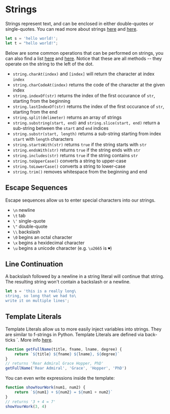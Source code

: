 
# Strings

Strings represent text, and can be enclosed in either double-quotes or single-quotes. You can read more about strings [here](https://developer.mozilla.org/en-US/docs/Web/JavaScript/Reference/Global_Objects/String) and [here](https://www.w3schools.com/js/js_string_methods.asp).

```javascript
let s = 'hello world!';
let t = "hello world!";
```

Below are some common operations that can be performed on strings, you can also find a list [here](https://developer.mozilla.org/en-US/docs/Learn/JavaScript/First_steps/Useful_string_methods) and [here](https://www.w3schools.com/js/js_string_methods.asp). Notice that these are all methods -- they operate on the string to the left of the dot.

- `string.charAt(index)` and `[index]` will return the character at index `index`
- `string.charCodeAt(index)` returns the code of the character at the given index
- `string.indexOf(str)` returns the index of the first occurance of `str`, starting from the beginning
- `string.lastIndexOf(str)` returns the index of the first occurance of `str`, starting from the end
- `string.split(delimeter)` returns an array of strings
- `string.substring(start, end)` and `string.slice(start, end)` return a sub-string between the `start` and `end` indices
- `string.substr(start, length)` returns a sub-string starting from index `start` with `length` characters 
- `string.startsWith(str)` returns `true` if the string starts with `str`
- `string.endsWith(str)` returns `true` if the string ends with `str`
- `string.includes(str)` returns `true` if the string contains `str`
- `string.toUpperCase()` converts a string to upper-case
- `string.toLowerCase()` converts a string to lower-case
- `string.trim()` removes whitespace from the beginning and end

## Escape Sequences

Escape sequences allow us to enter special characters into our strings.

- `\n` newline
- `\t` tab
- `\'` single-quote
- `\"` double-quote
- `\\` backslash
- `\0` begins an octal character
- `\x` begins a hexidecimal character
- `\u` begins a unicode character (e.g. `\u2665` is `♥`)


## Line Continuation

A backslash followed by a newline in a string literal will continue that string. The resulting string won't contain a backslash or a newline.


```javascript
let s = 'this is a really long\
string, so long that we had to\
write it on multiple lines';
```


## Template Literals

Template Literals allow us to more easily inject variables into strings. They are similar to f-strings in Python. Template Literals are defined via back-ticks `. More info [here](https://developer.mozilla.org/en-US/docs/Web/JavaScript/Reference/Template_literals).


```javascript
function getFullName(title, fname, lname, degree) {
    return `${title} ${fname} ${lname}, ${degree}`
}
// returns 'Rear Admiral Grace Hopper, PhD'
getFullName('Rear Admiral', 'Grace', 'Hopper', 'PhD')
```

You can even write expressions inside the template:
```javascript
function showYourWork(num1, num2) {
    return `${num1} + ${num2} = ${num1 + num2}`
}
// returns '3 + 4 = 7'
showYourWork(3, 4)
```


